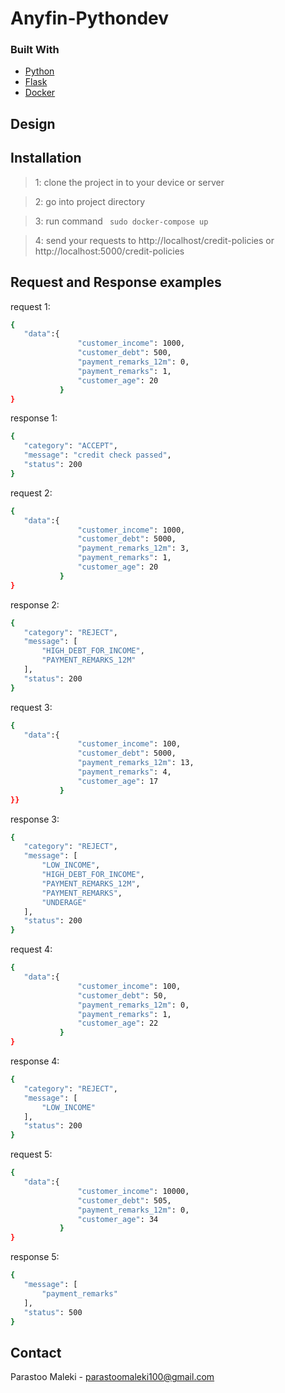 # Anyfin-Pythondev

### Built With

* [Python](https://python.org/)
* [Flask](https://flask.palletsprojects.com/en/2.0.x/)
* [Docker](https://https://www.docker.com/)

## Design



 
## Installation 
> 1: clone the project in to your device or server


> 2: go into project directory


> 3: run command 
` sudo docker-compose up`


> 4: send your requests to http://localhost/credit-policies or http://localhost:5000/credit-policies


## Request and Response examples

request 1:
 ```sh
 {
    "data":{
                "customer_income": 1000,
                "customer_debt": 500,
                "payment_remarks_12m": 0,
                "payment_remarks": 1,
                "customer_age": 20
            }
}
   ```

response 1:
 ```sh
 {
    "category": "ACCEPT",
    "message": "credit check passed",
    "status": 200
}
   ```


request 2:
 ```sh
{
    "data":{
                "customer_income": 1000,
                "customer_debt": 5000,
                "payment_remarks_12m": 3,
                "payment_remarks": 1,
                "customer_age": 20
            }
}
   ```

response 2:
 ```sh
{
    "category": "REJECT",
    "message": [
        "HIGH_DEBT_FOR_INCOME",
        "PAYMENT_REMARKS_12M"
    ],
    "status": 200
}
   ```

request 3:
 ```sh
{
    "data":{
                "customer_income": 100,
                "customer_debt": 5000,
                "payment_remarks_12m": 13,
                "payment_remarks": 4,
                "customer_age": 17
            }
}}
   ```

response 3:
 ```sh
{
    "category": "REJECT",
    "message": [
        "LOW_INCOME",
        "HIGH_DEBT_FOR_INCOME",
        "PAYMENT_REMARKS_12M",
        "PAYMENT_REMARKS",
        "UNDERAGE"
    ],
    "status": 200
}
   ```

request 4:
 ```sh
{
    "data":{
                "customer_income": 100,
                "customer_debt": 50,
                "payment_remarks_12m": 0,
                "payment_remarks": 1,
                "customer_age": 22
            }
}
   ```

response 4:
 ```sh
{
    "category": "REJECT",
    "message": [
        "LOW_INCOME"
    ],
    "status": 200
}
   ```

request 5:
 ```sh
{
    "data":{
                "customer_income": 10000,
                "customer_debt": 505,
                "payment_remarks_12m": 0,
                "customer_age": 34
            }
}
   ```

response 5:
 ```sh
{
    "message": [
        "payment_remarks"
    ],
    "status": 500
}
   ```




<!-- CONTACT -->
## Contact

Parastoo Maleki - parastoomaleki100@gmail.com
